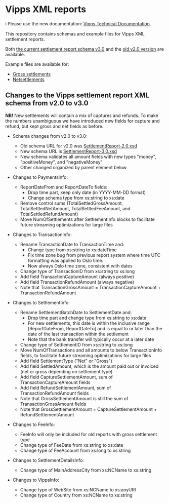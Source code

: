 <!-- START_METADATA
---
title: XML
sidebar_position: 20
hide_table_of_contents: true
pagination_next: null
pagination_prev: null
---
END_METADATA -->

# Vipps XML reports

<!-- START_COMMENT -->

ℹ️ Please use the new documentation:
[Vipps Technical Documentation](https://vippsas.github.io/vipps-developer-docs/).

<!-- END_COMMENT -->

This repository contains schemas and example files for Vipps XML settlement reports.

Both [the current settlement report schema v3.0](SettlementReport-3.0.xsd) and the [old v2.0 version](SettlementReport-2.0.xsd) are available.

Example files are available for:

* [Gross settlements](Example-Gross.xml)
* [Netsettlements](Example-Gross.xml)

## Changes to the Vipps settlement report XML schema from v2.0 to v3.0

**NB!** New settlements will contain a mix of captures and refunds.
To make the numbers unambiguous we have introduced new fields
for capture and refund, but kept gross and net fields as before.

- Schema changes from v2.0 to v3.0:
    - Old schema URL for v2.0 was [SettlementReport-2.0.xsd](./SettlementReport-2.0.xsd)
    - New schema URL is [SettlementReport-3.0.xsd](./SettlementReport-3.0.xsd)
    - New schema validates all amount fields with new types "money", "positiveMoney", and "negativeMoney"
    - Other changed organized by parent element below

- Changes to PaymentsInfo:
    - ReportDateFrom and ReportDateTo fields:
        - Drop time part, keep only date (in YYYY-MM-DD format)
        - Change schema type from xs:string to xs:date
    - Remove control sums (TotalSettledGrossAmount, TotalSettledNetAmount, TotalSettledFeeAmount, and TotalSettledRefundAmount)
    - Move NumOfSettlements after SettlementInfo blocks to facilitate future streaming optimizations for large files

- Changes to TransactionInfo:
    - Rename TransactionDate to TransactionTime and:
        - Change type from xs:string to xs:dateTime
        - Fix time zone bug from previous report system where time UTC formatting was applied to Oslo time.
        - Now always Oslo time zone, consistent with dates
    - Change type of TransactionID from xs:string to xs:long
    - Add field TransactionCaptureAmount (always positive)
    - Add field TransactionRefundAmount (always negative)
    - Note that TransactionGrossAmount = TransactionCaptureAmount + TransactionRefundAmount

- Changes to SettlementInfo:
    - Rename SettlementBatchDate to SettlementDate and:
        - Drop time part and change type from xs:string to xs:date
        - For new settlements, this date is within the inclusive range [ReportDateFrom, ReportDateTo] and is equal to or later than the date of the last transaction within the settlement
        - Note that the bank transfer will typically occur at a later date
    - Change type of SettlementID from xs:string to xs:long
    - Move NumOfTransactions and all amounts to below TransactionInfo fields, to facilitate future streaming optimizations for large files
    - Add field SettlementType ("Net" or "Gross")
    - Add field SettledAmount, which is the amount paid out or invoiced (net or gross depending on settlement type)
    - Add field CaptureSettlementAmount, sum of TransactionCaptureAmount fields
    - Add field RefundSettlementAmount, sum of TransactionRefundAmount fields
    - Note that GrossSettlementAmount is still the sum of TransactionGrossAmount fields
    - Note that GrossSettlementAmount = CaptureSettlementAmount + RefundSettlementAmount

- Changes to FeeInfo:
    - FeeInfo will only be included for old reports with gross settlement type
    - Change type of FeeDate from xs:string to xs:date
    - Change type of FeeAccount from xs:long to xs:string

- Changes to SettlementDetailsInfo:
    - Change type of MainAddressCity from xs:NCName to xs:string

- Changes to VippsInfo:
    - Change type of WebSite from xs:NCName to xs:anyURI
    - Change type of Country from xs:NCName to xs:string
